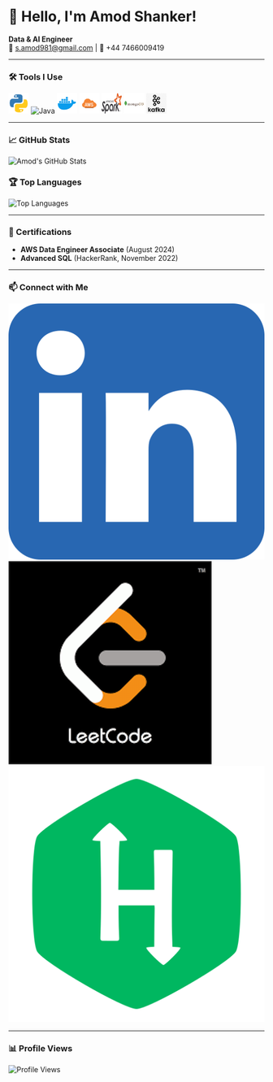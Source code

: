 # 👋 Hello, I'm Amod Shanker!

**Data & AI Engineer**  
📧 s.amod981@gmail.com | 📱 +44 7466009419  

---

### 🛠️ Tools I Use

<p align="left">
  <img src="./icons/python.png" alt="Python" width="40" height="40"/>
  <img src="./icons/java.png" alt="Java" width="40" height="40"/>
  <img src="./icons/docker.png" alt="Docker" width="40" height="40"/>
  <img src="./icons/aws.png" alt="AWS" width="40" height="40"/>
  <img src="./icons/spark.png" alt="Apache Spark" width="40" height="40"/>
  <img src="./icons/mongodb.png" alt="MongoDB" width="40" height="40"/>
  <img src="./icons/kafka.png" alt="Kafka" width="40" height="40"/>
  <!-- Add more tool icons as necessary -->
</p>

---

### 📈 GitHub Stats

![Amod's GitHub Stats](https://github-readme-stats.vercel.app/api?username=yourusername&show_icons=true&theme=radical)

### 🏆 Top Languages

![Top Languages](https://github-readme-stats.vercel.app/api/top-langs/?username=yourusername&layout=compact&theme=radical)

---

### 🏅 Certifications

- **AWS Data Engineer Associate** (August 2024)
- **Advanced SQL** (HackerRank, November 2022)

---

### 📫 Connect with Me

[![LinkedIn](./icons/linkedin.png)](https://www.linkedin.com/in/amod-shanker-20a0a1187/)
[![LeetCode](./icons/leetcode.png)](https://leetcode.com/amod981/)
[![HackerRank](./icons/hackerrank.png)](https://www.hackerrank.com/onlinelearning91)

---

### 📊 Profile Views

![Profile Views](https://komarev.com/ghpvc/?username=yourusername&style=flat-square&color=blue)
